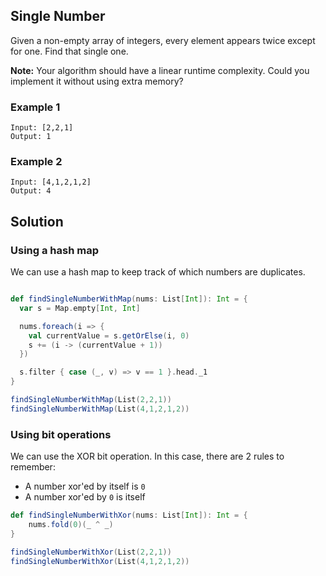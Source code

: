 ## Single Number

Given a non-empty array of integers, every element appears twice except for one. Find that single one.

**Note:** Your algorithm should have a linear runtime complexity. Could you implement it without using extra memory?

### Example 1

```
Input: [2,2,1]
Output: 1
```

### Example 2

```
Input: [4,1,2,1,2]
Output: 4
```

## Solution

### Using a hash map

We can use a hash map to keep track of which numbers are duplicates.

```scala mdoc

def findSingleNumberWithMap(nums: List[Int]): Int = {
  var s = Map.empty[Int, Int]

  nums.foreach(i => {
    val currentValue = s.getOrElse(i, 0)
    s += (i -> (currentValue + 1))
  })

  s.filter { case (_, v) => v == 1 }.head._1
}
```

```scala mdoc
findSingleNumberWithMap(List(2,2,1))
findSingleNumberWithMap(List(4,1,2,1,2))
```

### Using bit operations

We can use the XOR bit operation. In this case, there are 2 rules to remember:

- A number xor'ed by itself is `0`
- A number xor'ed by `0` is itself 

```scala mdoc
def findSingleNumberWithXor(nums: List[Int]): Int = {
    nums.fold(0)(_ ^ _)
}
```

```scala mdoc
findSingleNumberWithXor(List(2,2,1))
findSingleNumberWithXor(List(4,1,2,1,2))
```
